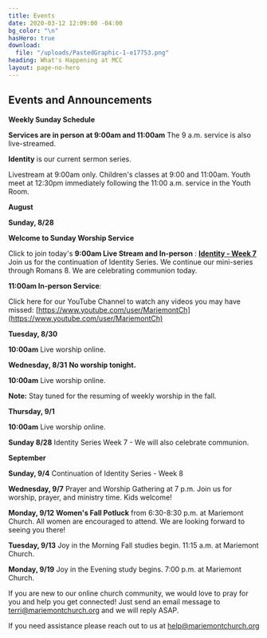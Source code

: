 ```yaml
---
title: Events
date: 2020-03-12 12:09:00 -04:00
bg_color: "\n"
hasHero: true
download:
  file: "/uploads/PastedGraphic-1-e17753.png"
heading: What's Happening at MCC
layout: page-no-hero
---
```


## Events and Announcements

**Weekly Sunday Schedule**

**Services are in person at 9:00am and 11:00am** The 9 a.m. service is also live-streamed.

**Identity** is our current sermon series.

Livestream at 9:00am only. Children's classes at 9:00 and 11:00am. Youth meet at 12:30pm immediately following the 11:00 a.m. service in the Youth Room.

**August**

**Sunday, 8/28** 

**Welcome to Sunday Worship Service** 

Click to join today's **9:00am Live Stream and In-person** : [**Identity - Week 7**](https://youtu.be/n4SSQ7H4pvM) Join us for the continuation of Identity Series. We continue our mini-series through Romans 8.  We are celebrating communion today.

**11:00am In-person Service**: 

Click here for our YouTube Channel to watch any videos you may have missed:
[https://www.youtube.com/user/MariemontCh](https://www.youtube.com/user/MariemontCh)

**Tuesday, 8/30**

**10:00am** Live worship online.

**Wednesday, 8/31** **No worship tonight.**

**10:00am** Live worship online.

**Note:** Stay tuned for the resuming of weekly worship in the fall.

**Thursday, 9/1** 

**10:00am** Live worship online.

**Sunday 8/28** Identity Series Week 7 - We will also celebrate communion.

**September**

**Sunday, 9/4** Continuation of Identity Series - Week 8

**Wednesday, 9/7** Prayer and Worship Gathering at 7 p.m.
Join us for worship, prayer, and ministry time. Kids welcome!

**Monday, 9/12** **Women's Fall Potluck** from 6:30-8:30 p.m. at Mariemont Church. All women are encouraged to attend. We are looking forward to seeing you there!

**Tuesday, 9/13** Joy in the Morning Fall studies begin. 11:15 a.m. at Mariemont Church.

**Monday, 9/19** Joy in the Evening study begins. 7:00 p.m. at Mariemont Church.

If you are new to our online church community, we would love to pray for you and help you get connected! Just send an email message to [terri@mariemontchurch.org](http://terri@mariemontchurch.org) and we will reply ASAP.

If you need assistance please reach out to us at [help@mariemontchurch.org](http://help@mariemontchurch.org)

